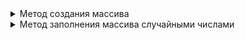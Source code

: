 <details><summary>Метод создания массива</summary>
<p>

``` c++

/* Метод создания массива */
double[] MassivCreate()
{
    List<string> lis = new List<string>();
    Console.WriteLine("Enter numbers for massiv, They can be int or double-you can wtite them like 7/8 , 7.8 , 7,8), when done press enter");
    /* ВАЖНО! Сначало создаём список , так как массив должен иметь ограниченный размер */
    while (true)
    {
        Console.Write("Enter number : ");
        string enter = Console.ReadLine();
        /* Замена символов . и / на запятую , что бы был возможен переврд в double */
        if (enter.Contains('.') == true) enter = enter.Replace('.', ',');
        if (enter.Contains('/') == true) enter = enter.Replace('/', ',');
        if (enter == "") break;
        else lis.Add(enter);
    }
    /* ВАЖНО! Переводим списко в массив, благодаря тому что у нас есть длина списка */
    int size = lis.Count;
    double[] mass = new double[size];
    for (int i = 0; i < size; i++)
    {
        mass[i] = double.Parse(lis[i]);
    }
    return mass;
}

```

</p>
</details>

<details><summary>Метод заполнения массива случайными числами</summary>
<p>

Заполнение массива случайными числами от до

``` c++

void FillArray(int[] collection,int minNumber,int maxNumber)
{
    int lenght = collection.Length;
    int index = 0;
    while (index < lenght)
    {
        collection[index] = new Random().Next(minNumber,maxNumber);
        index++;
    }
}

```

Схема создания и подключение метода

``` c++
Console.Write("Enter mass length : ");
int length = int.Parse(Console.ReadLine());
int[] array2 = new int[length];

FillArray(array2,1,10);

```

</p>
</details>
